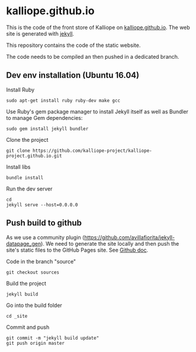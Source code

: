 # kalliope.github.io

This is the code of the front store of Kalliope on [kalliope.github.io](https://kalliope-project.github.io/).
The web site is generated with [jekyll](https://jekyllrb.com/).

This repository contains the code of the static website.

The code needs to be compiled an then pushed in a dedicated branch.

## Dev env installation (Ubuntu 16.04)

Install Ruby
```
sudo apt-get install ruby ruby-dev make gcc
```

Use Ruby's gem package manager to install Jekyll itself as well as Bundler to manage Gem dependencies:
```
sudo gem install jekyll bundler
```

Clone the project
```
git clone https://github.com/kalliope-project/kalliope-project.github.io.git
```

Install libs
```
bundle install
```

Run the dev server
```
cd
jekyll serve --host=0.0.0.0
```

## Push build to github

As we use a community plugin (https://github.com/avillafiorita/jekyll-datapage_gen). We need to generate the site locally and then push the site's static files to the GitHub Pages site. See [Github doc](https://help.github.com/articles/adding-jekyll-plugins-to-a-github-pages-site/).

Code in the branch "source"
```
git checkout sources
```

Build the project
```
jekyll build
```

Go into the build folder
```
cd _site
```

Commit and push
```
git commit -m "jekyll build update"
git push origin master
```
